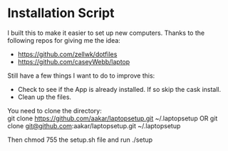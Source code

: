 # Installation Script

I built this to make it easier to set up new computers.  Thanks to the following repos for giving me the idea:
* https://github.com/zellwk/dotfiles
* https://github.com/caseyWebb/laptop

Still have a few things I want to do to improve this:
* Check to see if the App is already installed.  If so skip the cask install.  
* Clean up the files.

You need to clone the directory:  
git clone https://github.com/aakar/laptopsetup.git ~/.laptopsetup
OR
git clone git@github.com:aakar/laptopsetup.git ~/.laptopsetup 

Then chmod 755 the setup.sh file and run ./setup